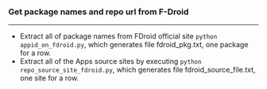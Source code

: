 ### Get package names and repo url from F-Droid
---

* Extract all of package names from FDroid official site ```python appid_on_fdroid.py```, which generates file fdroid_pkg.txt, one package for a row.
* Extract all of the Apps source sites by executing ```python repo_source_site_fdroid.py```, which generates file fdroid_source_file.txt, one site for a row.
